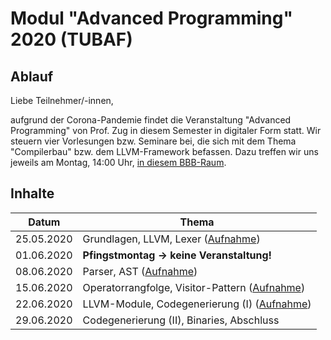 # Modul "Advanced Programming" 2020 (TUBAF)
## Ablauf
Liebe Teilnehmer/-innen,

aufgrund der Corona-Pandemie findet die Veranstaltung "Advanced Programming" von Prof. Zug in diesem Semester in digitaler Form statt. Wir steuern vier Vorlesungen bzw. Seminare bei, die sich mit dem Thema "Compilerbau" bzw. dem LLVM-Framework befassen. Dazu treffen wir uns jeweils am Montag, 14:00 Uhr, [in diesem BBB-Raum](https://teach.informatik.tu-freiberg.de/b/jon-pj3-ayx).

## Inhalte
Datum | Thema
--- | ---
25.05.2020 | Grundlagen, LLVM, Lexer ([Aufnahme](https://teach.informatik.tu-freiberg.de/playback/presentation/2.0/playback.html?meetingId=608b549408bc323232dd24f2f05796d74688c2fb-1590402500574))
01.06.2020 | **Pfingstmontag -> keine Veranstaltung!**
08.06.2020 | Parser, AST ([Aufnahme](https://teach.informatik.tu-freiberg.de/playback/presentation/2.0/playback.html?meetingId=608b549408bc323232dd24f2f05796d74688c2fb-1591616814131))
15.06.2020 | Operatorrangfolge, Visitor-Pattern ([Aufnahme](https://teach.informatik.tu-freiberg.de/playback/presentation/2.0/playback.html?meetingId=608b549408bc323232dd24f2f05796d74688c2fb-1592222022324))
22.06.2020 | LLVM-Module, Codegenerierung (I) ([Aufnahme](https://teach.informatik.tu-freiberg.de/playback/presentation/2.0/playback.html?meetingId=608b549408bc323232dd24f2f05796d74688c2fb-1592826929593))
29.06.2020 | Codegenerierung (II), Binaries, Abschluss
